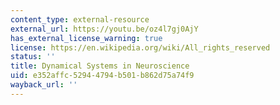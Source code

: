```yaml
---
content_type: external-resource
external_url: https://youtu.be/oz4l7gj0AjY
has_external_license_warning: true
license: https://en.wikipedia.org/wiki/All_rights_reserved
status: ''
title: Dynamical Systems in Neuroscience
uid: e352affc-5294-4794-b501-b862d75a74f9
wayback_url: ''
---
```

